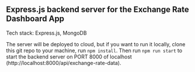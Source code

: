 ## Express.js backend server for the Exchange Rate Dashboard App

Tech stack: Express.js, MongoDB

The server will be deployed to cloud, but if you want to run it locally, clone this git repo to your machine, run `npm install`.
Then run `npm run start` to start the backend server on PORT 8000 of localhost (http://localhost:8000/api/exchange-rate-data).
